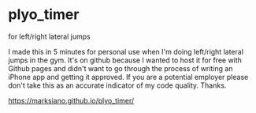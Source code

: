 # plyo_timer
for left/right lateral jumps

I made this in 5 minutes for personal use when I'm doing left/right lateral jumps in the gym. It's on github because I wanted to host it for free with Github pages and didn't want to go through the process of writing an iPhone app and getting it approved. If you are a potential employer please don't take this as an accurate indicator of my code quality. Thanks.

https://marksiano.github.io/plyo_timer/
